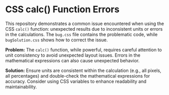 # CSS calc() Function Errors

This repository demonstrates a common issue encountered when using the CSS `calc()` function: unexpected results due to inconsistent units or errors in the calculations.  The `bug.css` file contains the problematic code, while `bugSolution.css` shows how to correct the issue.

**Problem:** The `calc()` function, while powerful, requires careful attention to unit consistency to avoid unexpected layout issues.  Errors in the mathematical expressions can also cause unexpected behavior.

**Solution:**  Ensure units are consistent within the calculation (e.g., all pixels, all percentages) and double-check the mathematical expressions for accuracy.  Consider using CSS variables to enhance readability and maintainability.